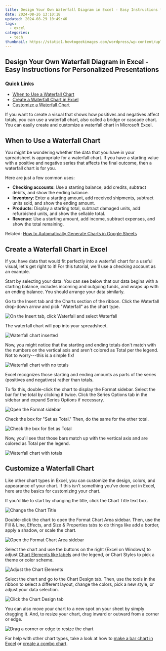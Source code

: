 ```yaml
---
title: Design Your Own Waterfall Diagram in Excel - Easy Instructions for Personalized Presentations
date: 2024-08-26 13:10:18
updated: 2024-08-29 10:49:46
tags:
  - excel
categories:
  - tech
thumbnail: https://static1.howtogeekimages.com/wordpress/wp-content/uploads/2021/08/ExcelWaterfallChartChecking.png
---
```


## Design Your Own Waterfall Diagram in Excel - Easy Instructions for Personalized Presentations

### Quick Links

* [When to Use a Waterfall Chart](https://instagram-video-recordings.techidaily.com/updated-in-2024-cutting-edge-videography-bordering-techniques-for-ig/)
* [Create a Waterfall Chart in Excel](https://article-tips.techidaily.com/updated-win11s-quickest-image-viewing-experience/)
* [Customize a Waterfall Chart](https://extra-skills.techidaily.com/2024-approved-mastering-the-art-of-choosing-high-quality-hdr-cameras/)

 If you want to create a visual that shows how positives and negatives affect totals, you can use a waterfall chart, also called a bridge or cascade chart. You can easily create and customize a waterfall chart in Microsoft Excel.

##  When to Use a Waterfall Chart

 You might be wondering whether the data that you have in your spreadsheet is appropriate for a waterfall chart. If you have a starting value with a positive and negative series that affects the final outcome, then a waterfall chart is for you.

 Here are just a few common uses:

* **Checking accounts**: Use a starting balance, add credits, subtract debits, and show the ending balance.
* **Inventory**: Enter a starting amount, add received shipments, subtract units sold, and show the ending amount.
* **Products**: Display a starting total, subtract damaged units, add refurbished units, and show the sellable total.
* **Revenue**: Use a starting amount, add income, subtract expenses, and show the total remaining.

Related: [How to Automatically Generate Charts in Google Sheets](https://fox-direct.techidaily.com/2024-approved-visual-storytelling-through-photomosaics/) 

##  Create a Waterfall Chart in Excel

 If you have data that would fit perfectly into a waterfall chart for a useful visual, let's get right to it! For this tutorial, we'll use a checking account as an example.

 Start by selecting your data. You can see below that our data begins with a starting balance, includes incoming and outgoing funds, and wraps up with an ending balance. You should arrange your data similarly.

 Go to the Insert tab and the Charts section of the ribbon. Click the Waterfall drop-down arrow and pick "Waterfall" as the chart type.

![On the Insert tab, click Waterfall and select Waterfall](https://static1.howtogeekimages.com/wordpress/wp-content/uploads/2021/08/InsertChartWaterfall-ExcelWaterfall.png) 

 The waterfall chart will pop into your spreadsheet.

![Waterfall chart inserted](https://static1.howtogeekimages.com/wordpress/wp-content/uploads/2021/08/InsertedWaterfallChart-ExcelWaterfall.png) 

 Now, you might notice that the starting and ending totals don't match with the numbers on the vertical axis and aren't colored as Total per the legend. Not to worry---this is a simple fix!

![Waterfall chart with no totals](https://static1.howtogeekimages.com/wordpress/wp-content/uploads/2021/08/WaterfallChartNoTotals-ExcelWaterfall.png) 

 Excel recognizes those starting and ending amounts as parts of the series (positives and negatives) rather than totals.

 To fix this, double-click the chart to display the Format sidebar. Select the bar for the total by clicking it twice. Click the Series Options tab in the sidebar and expand Series Options if necessary.

![Open the Format sidebar](https://static1.howtogeekimages.com/wordpress/wp-content/uploads/2021/08/FormatDataPointSeriesOptions-ExcelWaterfall.png) 

 Check the box for "Set as Total." Then, do the same for the other total.

![Check the box for Set as Total](https://static1.howtogeekimages.com/wordpress/wp-content/uploads/2021/08/FormatDataPointSetTotal-ExcelWaterfall.png) 

 Now, you'll see that those bars match up with the vertical axis and are colored as Total per the legend.

![Waterfall chart with totals](https://static1.howtogeekimages.com/wordpress/wp-content/uploads/2021/08/WaterfallChartWithTotals-ExcelWaterfall.png) 

##  Customize a Waterfall Chart

 Like other chart types in Excel, you can customize the design, colors, and appearance of your chart. If this isn't something you've done yet in Excel, here are the basics for customizing your chart.

 If you'd like to start by changing the title, click the Chart Title text box.

![Change the Chart Title](https://static1.howtogeekimages.com/wordpress/wp-content/uploads/2021/08/ChartTitle-ExcelWaterfall.png) 

 Double-click the chart to open the Format Chart Area sidebar. Then, use the Fill & Line, Effects, and Size & Properties tabs to do things like add a border, apply a shadow, or scale the chart.

![Open the Format Chart Area sidebar](https://static1.howtogeekimages.com/wordpress/wp-content/uploads/2021/08/FormatChartArea-ExcelWaterfall.png) 

 Select the chart and use the buttons on the right (Excel on Windows) to adjust [Chart Elements like labels](https://tech-recovery.techidaily.com/top-gaming-console-picks-for-the-year-2024/) and the legend, or Chart Styles to pick a theme or color scheme.

![Adjust the Chart Elements](https://static1.howtogeekimages.com/wordpress/wp-content/uploads/2021/08/ChartElements-ExcelWaterfall.png) 

 Select the chart and go to the Chart Design tab. Then, use the tools in the ribbon to select a different layout, change the colors, pick a new style, or adjust your data selection.

![Click the Chart Design tab](https://static1.howtogeekimages.com/wordpress/wp-content/uploads/2021/08/ChartDesignTab-ExcelWaterfall.png) 

 You can also move your chart to a new spot on your sheet by simply dragging it. And, to resize your chart, drag inward or outward from a corner or edge.

![Drag a corner or edge to resize the chart](https://static1.howtogeekimages.com/wordpress/wp-content/uploads/2021/08/ResizeChart-ExcelWaterfall.png) 

 For help with other chart types, take a look at how to [make a bar chart in Excel](https://extra-support.techidaily.com/updated-premium-psd-aesthetic-optimization/) or [create a combo chart](https://hardware-tips.techidaily.com/unveiling-the-secrets-of-pc-components-a-deep-dive-by-toms-hardware/).

<ins class="adsbygoogle"
     style="display:block"
     data-ad-format="autorelaxed"
     data-ad-client="ca-pub-7571918770474297"
     data-ad-slot="1223367746"></ins>



<ins class="adsbygoogle"
     style="display:block"
     data-ad-client="ca-pub-7571918770474297"
     data-ad-slot="8358498916"
     data-ad-format="auto"
     data-full-width-responsive="true"></ins>
